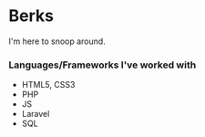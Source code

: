 # Berks
I'm here to snoop around.

### Languages/Frameworks I've worked with
* HTML5, CSS3
* PHP
* JS
* Laravel
* SQL
